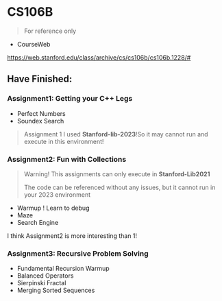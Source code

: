 # CS106B

> For reference only

- CourseWeb

https://web.stanford.edu/class/archive/cs/cs106b/cs106b.1228/#

## Have Finished:

### Assignment1: Getting your  C++ Legs
- Perfect Numbers
- Soundex Search

> Assignment 1 I used **Stanford-lib-2023**!So it may cannot run and execute in this environment! 

### Assignment2: Fun with Collections

> Warning! This assignments can only execute in **Stanford-Lib2021**
> 
> The code can be referenced without any issues, but it cannot run in your 2023 environment
> 

- Warmup ! Learn to debug
- Maze 
- Search Engine

I think Assignment2 is more interesting than 1!

### Assignment3:    Recursive Problem Solving

- Fundamental Recursion Warmup
- Balanced Operators
- Sierpinski Fractal
- Merging Sorted Sequences
